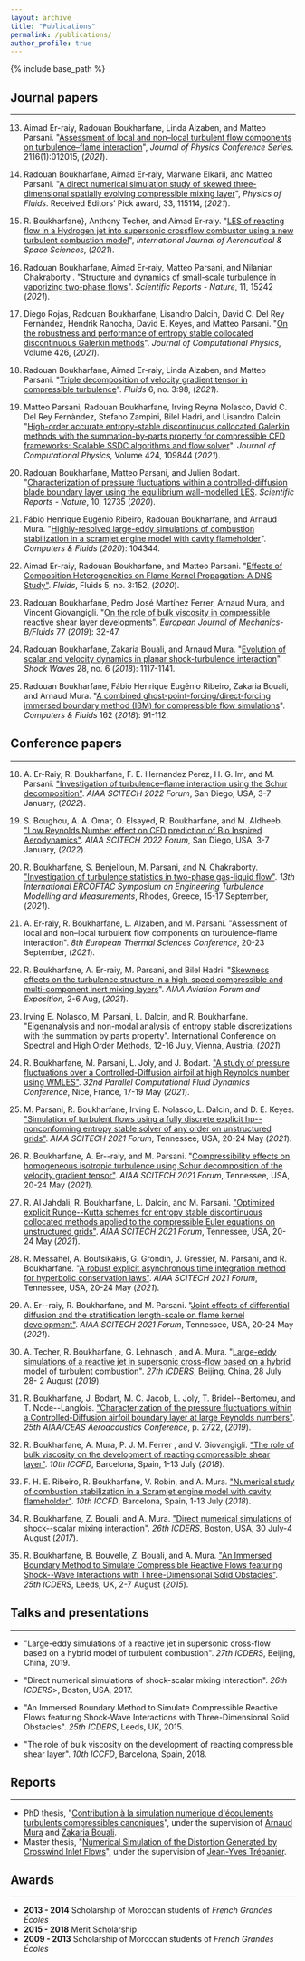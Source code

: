 ```yaml
---
layout: archive
title: "Publications"
permalink: /publications/
author_profile: true
---
```


{% include base_path %}

## Journal papers
---

13. Aimad Er-raiy, Radouan Boukharfane, Linda Alzaben, and Matteo Parsani. "[Assessment of local and non–local turbulent flow components on turbulence–flame interaction](https://doi.org/10.1088/1742-6596/2116/1/012015)", *Journal of Physics Conference Series*. 2116(1):012015, (_2021_).


12.	Radouan Boukharfane, Aimad Er-raiy, Marwane Elkarii, and Matteo Parsani. "[A direct numerical simulation study of skewed three-dimensional spatially evolving compressible mixing layer](https://doi.org/10.1063/5.0072165)", *Physics of Fluids*. Received Editors’ Pick award, 33, 115114, (_2021_).


11.	R. Boukharfane}, Anthony Techer, and Aimad Er-raiy. "[LES of reacting flow in a Hydrogen jet into supersonic crossflow combustor using a new turbulent combustion model](https://doi.org/10.1007/s42405-021-00424-5)", *International Journal of Aeronautical & Space Sciences*, (_2021_).


10.	Radouan Boukharfane, Aimad Er-raiy, Matteo Parsani, and Nilanjan Chakraborty . "[Structure and dynamics of small-scale turbulence in vaporizing two-phase flows](https://www.nature.com/articles/s41598-021-94334-x)". *Scientific Reports - Nature*, 11, 15242 (_2021_).

9.	Diego Rojas, Radouan Boukharfane, Lisandro Dalcin, David C. Del Rey Fernàndez, Hendrik Ranocha, David E. Keyes, and Matteo Parsani. "[On the robustness and performance of entropy stable collocated discontinuous Galerkin methods](https://doi.org/10.1016/j.jcp.2020.109891)". *Journal of Computational Physics*, Volume 426, (_2021_).

8.	Radouan Boukharfane, Aimad Er-raiy, Linda Alzaben, and Matteo Parsani. "[Triple decomposition of velocity gradient tensor in compressible turbulence](https://www.mdpi.com/2311-5521/6/3/98)". *Fluids* 6, no. 3:98, (_2021_).

7.	Matteo Parsani, Radouan Boukharfane, Irving Reyna Nolasco, David C. Del Rey Fernàndez, Stefano Zampini, Bilel Hadri, and Lisandro Dalcin. "[High-order accurate entropy-stable discontinuous collocated Galerkin methods with the summation-by-parts property for compressible CFD frameworks: Scalable SSDC algorithms and flow solver](https://doi.org/10.1016/j.jcp.2020.109844)". *Journal of Computational Physics*, Volume 424, 109844 (_2021_).

6.	Radouan Boukharfane, Matteo Parsani, and Julien Bodart. "[Characterization of pressure fluctuations within a controlled-diffusion blade boundary layer using the equilibrium wall-modelled LES](https://doi.org/10.1038/s41598-020-69671-y). *Scientific Reports - Nature*, 10, 12735 (_2020_).

5.	Fábio Henrique Eugênio Ribeiro, Radouan Boukharfane, and Arnaud Mura. "[Highly-resolved large-eddy simulations of combustion stabilization in a scramjet engine model with cavity flameholder](https://doi.org/10.1016/j.compfluid.2019.104344)". *Computers & Fluids* (_2020_): 104344.

4.	Aimad Er-raiy, Radouan Boukharfane, and Matteo Parsani. "[Effects of Composition Heterogeneities on Flame Kernel Propagation: A DNS Study"](https://www.mdpi.com/2311-5521/5/3/152). *Fluids*, Fluids 5, no. 3:152, (_2020_).

3.	Radouan Boukharfane, Pedro José Martínez Ferrer, Arnaud Mura, and Vincent Giovangigli. "[On the role of bulk viscosity in compressible reactive shear layer developments](https://www.sciencedirect.com/science/article/pii/S099775461830565X)". *European Journal of Mechanics-B/Fluids* 77 (_2019_): 32-47.

2.	Radouan Boukharfane, Zakaria Bouali, and Arnaud Mura. "[Evolution of scalar and velocity dynamics in planar shock-turbulence interaction](https://link.springer.com/article/10.1007/s00193-017-0798-5)". *Shock Waves* 28, no. 6 (_2018_): 1117-1141.

1.	Radouan Boukharfane, Fábio Henrique Eugênio Ribeiro, Zakaria Bouali, and Arnaud Mura. "[A combined ghost-point-forcing/direct-forcing immersed boundary method (IBM) for compressible flow simulations](https://www.sciencedirect.com/science/article/pii/S0045793017304267)". *Computers & Fluids* 162 (_2018_): 91-112.


## Conference papers
---

18. A. Er-Raiy, R. Boukharfane, F. E. Hernandez Perez, H. G. Im, and M. Parsani. ["Investigation of turbulence–flame interaction using the Schur decomposition"](https://arc.aiaa.org/doi/10.2514/6.2022-1740). *AIAA SCITECH 2022 Forum*, San Diego, USA, 3-7 January, (_2022_).

17. S. Boughou, A. A. Omar, O. Elsayed, R. Boukharfane, and M. Aldheeb. ["Low Reynolds Number effect on CFD prediction of Bio Inspired Aerodynamics"](https://arc.aiaa.org/doi/10.2514/6.2022-1965). *AIAA SCITECH 2022 Forum*, San Diego, USA, 3-7 January, (_2022_).

16.	R. Boukharfane, S. Benjelloun, M. Parsani, and  N. Chakraborty. ["Investigation of turbulence statistics in two-phase gas-liquid flow"](https://etmm.ercoftac.org/etmm13/program/). *13th International ERCOFTAC Symposium on Engineering Turbulence Modelling and Measurements*, Rhodes, Greece, 15-17 September, (_2021_).

15.	A. Er-raiy, R. Boukharfane, L. Alzaben, and  M. Parsani. "Assessment of local and non–local turbulent flow components on turbulence–flame interaction". *8th European Thermal Sciences Conference*, 20-23 September, (_2021_).

14.	R. Boukharfane, A. Er-raiy, M. Parsani, and Bilel Hadri. "[Skewness effects on the turbulence structure in a high-speed compressible and multi-component inert mixing layers](https://doi.org/10.2514/6.2021-2915)". *AIAA Aviation Forum and Exposition*, 2-6 Aug, (_2021_).

13.	Irving E. Nolasco, M. Parsani, L. Dalcin, and  R. Boukharfane. "Eigenanalysis and non-modal analysis of entropy stable discretizations with the summation by parts property". International Conference on Spectral and High Order Methods, 12-16 July, Vienna, Austria, (_2021_)

12.	R. Boukharfane, M. Parsani, L. Joly, and  J. Bodart. ["A study of pressure fluctuations over a Controlled-Diffusion airfoil at high Reynolds number using WMLES"](https://parcfd2020.sciencesconf.org/program). *32nd Parallel Computational Fluid Dynamics Conference*, Nice, France, 17-19 May (_2021_).

11.	M. Parsani, R. Boukharfane, Irving E. Nolasco, L. Dalcin, and  D. E. Keyes. ["Simulation of turbulent flows using a fully discrete explicit hp--nonconforming entropy stable solver of any order on unstructured grids"](https://doi.org/10.2514/6.2021-0495). *AIAA SCITECH 2021 Forum*, Tennessee, USA, 20-24 May (_2021_).

10.	R. Boukharfane, A. Er--raiy, and  M. Parsani. "[Compressibility effects on homogeneous isotropic turbulence using Schur decomposition of the velocity gradient tensor"](https://doi.org/10.2514/6.2021-1446). *AIAA SCITECH 2021 Forum*, Tennessee, USA, 20-24 May (_2021_).

9.	R. Al Jahdali, R. Boukharfane, L. Dalcin, and  M. Parsani. ["Optimized explicit Runge--Kutta schemes for entropy stable discontinuous collocated methods applied to the compressible Euler equations on unstructured grids"](https://doi.org/10.2514/6.2021-0633). *AIAA SCITECH 2021 Forum*, Tennessee, USA, 20-24 May (_2021_).

8.	R. Messahel, A. Boutsikakis, G. Grondin, J. Gressier, M. Parsani, and  R. Boukharfane. "[A robust explicit asynchronous time integration method for hyperbolic conservation laws"](https://doi.org/10.2514/6.2021-0054). *AIAA SCITECH 2021 Forum*, Tennessee, USA, 20-24 May (_2021_).

7.	A. Er--raiy, R. Boukharfane, and  M. Parsani. "[Joint effects of differential diffusion and the stratification length-scale on flame kernel development"](https://doi.org/10.2514/6.2021-0680). *AIAA SCITECH 2021 Forum*, Tennessee, USA, 20-24 May (_2021_).

6.	A. Techer, R. Boukharfane, G. Lehnasch , and  A. Mura. "[Large-eddy simulations of a reactive jet in supersonic cross-flow based on a hybrid model of turbulent combustion"](http://www.icders.org/ICDERS2019/abstracts/ICDERS2019-055.pdf). *27th ICDERS*, Beijing, China, 28 July 28- 2 August (_2019_).

5.	R. Boukharfane, J. Bodart, M. C. Jacob, L. Joly, T. Bridel--Bertomeu, and  T. Node--Langlois. ["Characterization of the pressure fluctuations within a Controlled-Diffusion airfoil boundary layer at large Reynolds numbers"](https://doi.org/10.2514/6.2019-2722). *25th AIAA/CEAS Aeroacoustics Conference*, p. 2722, (_2019_). 

4.	R. Boukharfane, A. Mura, P. J. M. Ferrer , and  V. Giovangigli. ["The role of bulk viscosity on the development of reacting compressible shear layer"](https://www.iccfd.org/iccfd10/papers/ICCFD10-086-Paper.pdf). *10th ICCFD*, Barcelona, Spain, 1-13 July (_2018_).

3.	F. H. E. Ribeiro, R. Boukharfane, V. Robin, and  A. Mura. ["Numerical study of combustion stabilization in a Scramjet engine model with cavity flameholder"](https://www.iccfd.org/iccfd10/papers/ICCFD10-189-Paper.pdf). *10th ICCFD*, Barcelona, Spain, 1-13 July (_2018_).

2.	R. Boukharfane, Z. Bouali, and A. Mura. ["Direct numerical simulations of shock--scalar mixing interaction"](http://www.icders.org/ICDERS2017/abstracts/ICDERS2017-0883.pdf). *26th ICDERS*, Boston, USA, 30 July-4 August (_2017_).

1.	R. Boukharfane, B. Bouvelle, Z. Bouali, and  A. Mura. ["An Immersed Boundary Method to Simulate Compressible Reactive Flows featuring Shock--Wave Interactions with Three-Dimensional Solid Obstacles"](http://www.icders.org/ICDERS2015/abstracts/ICDERS2015-214.pdf). *25th ICDERS*, Leeds, UK, 2-7 August (_2015_).


## Talks and presentations
---

-	"Large-eddy simulations of a reactive jet in supersonic cross-flow based on a hybrid model of turbulent combustion". _27th ICDERS_, Beijing, China, 2019.

-	"Direct numerical simulations of shock-scalar mixing interaction". _26th ICDERS_>, Boston, USA, 2017.

-	"An Immersed Boundary Method to Simulate Compressible Reactive Flows featuring Shock-Wave Interactions with Three-Dimensional Solid Obstacles". _25th ICDERS_, Leeds, UK, 2015.

-	"The role of bulk viscosity on the development of reacting compressible shear layer". _10th ICCFD_, Barcelona, Spain, 2018.


## Reports
---

- PhD thesis, "[Contribution à la simulation numérique d'écoulements turbulents compressibles canoniques](
https://tel.archives-ouvertes.fr/tel-01878795/document)", under the supervision of [Arnaud Mura](https://www.researchgate.net/profile/Arnaud_Mura) and [Zakaria Bouali](https://www.researchgate.net/profile/Zakaria_Bouali).
- Master thesis, "[Numerical Simulation of the Distortion Generated by Crosswind Inlet Flows]()", under the supervision of [Jean-Yves Trépanier](https://www.polymtl.ca/expertises/en/trepanier-jean-yves).

## Awards
---

- **2013 - 2014** Scholarship of Moroccan students of *French Grandes Écoles*
- **2015 - 2018** Merit Scholarship
- **2009 - 2013** Scholarship of Moroccan students of *French Grandes Écoles*